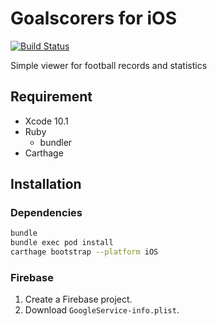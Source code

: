 # Goalscorers for iOS

[![Build Status](https://app.bitrise.io/app/50eac7265dc69fe5.svg?token=ZJmrfWBwCjbz4kiP0Un_KQ)](https://app.bitrise.io/app/50eac7265dc69fe5)

Simple viewer for football records and statistics

## Requirement

- Xcode 10.1
- Ruby
  - bundler
- Carthage

## Installation

### Dependencies

```bash
bundle
bundle exec pod install
carthage bootstrap --platform iOS
```

### Firebase

1. Create a Firebase project.
2. Download `GoogleService-info.plist`.

